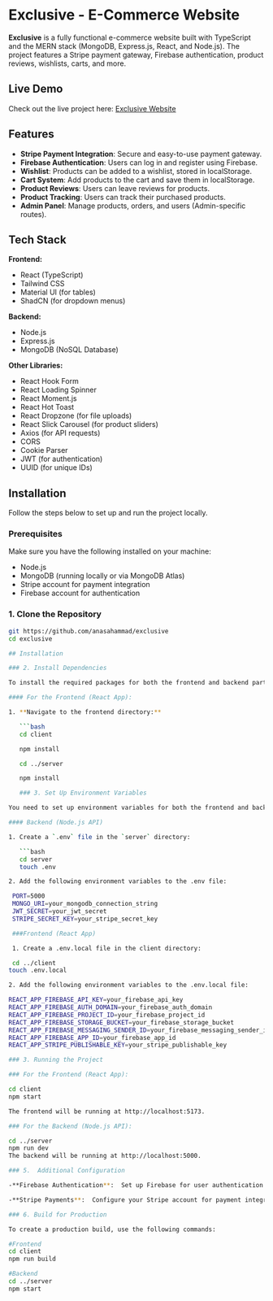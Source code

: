 # Exclusive - E-Commerce Website

**Exclusive** is a fully functional e-commerce website built with TypeScript and the MERN stack (MongoDB, Express.js, React, and Node.js). The project features a Stripe payment gateway, Firebase authentication, product reviews, wishlists, carts, and more.

## Live Demo

Check out the live project here: [Exclusive Website](https://exclusive-1.web.app/)

## Features

- **Stripe Payment Integration**: Secure and easy-to-use payment gateway.
- **Firebase Authentication**: Users can log in and register using Firebase.
- **Wishlist**: Products can be added to a wishlist, stored in localStorage.
- **Cart System**: Add products to the cart and save them in localStorage.
- **Product Reviews**: Users can leave reviews for products.
- **Product Tracking**: Users can track their purchased products.
- **Admin Panel**: Manage products, orders, and users (Admin-specific routes).

## Tech Stack

**Frontend:**

- React (TypeScript)
- Tailwind CSS
- Material UI (for tables)
- ShadCN (for dropdown menus)

**Backend:**

- Node.js
- Express.js
- MongoDB (NoSQL Database)

**Other Libraries:**

- React Hook Form
- React Loading Spinner
- React Moment.js
- React Hot Toast
- React Dropzone (for file uploads)
- React Slick Carousel (for product sliders)
- Axios (for API requests)
- CORS
- Cookie Parser
- JWT (for authentication)
- UUID (for unique IDs)

## Installation

Follow the steps below to set up and run the project locally.

### Prerequisites

Make sure you have the following installed on your machine:

- Node.js
- MongoDB (running locally or via MongoDB Atlas)
- Stripe account for payment integration
- Firebase account for authentication

### 1. Clone the Repository

```bash
git https://github.com/anasahammad/exclusive
cd exclusive

## Installation

### 2. Install Dependencies

To install the required packages for both the frontend and backend parts of your project, follow these steps:

#### For the Frontend (React App):

1. **Navigate to the frontend directory:**

   ```bash
   cd client

   npm install

   cd ../server

   npm install

   ### 3. Set Up Environment Variables

You need to set up environment variables for both the frontend and backend. Create `.env` files in the appropriate directories and add the required variables.

#### Backend (Node.js API)

1. Create a `.env` file in the `server` directory:

   ```bash
   cd server
   touch .env

2. Add the following environment variables to the .env file:

 PORT=5000
 MONGO_URI=your_mongodb_connection_string
 JWT_SECRET=your_jwt_secret
 STRIPE_SECRET_KEY=your_stripe_secret_key

 ###Frontend (React App)

 1. Create a .env.local file in the client directory:

 cd ../client
touch .env.local

2. Add the following environment variables to the .env.local file:

REACT_APP_FIREBASE_API_KEY=your_firebase_api_key
REACT_APP_FIREBASE_AUTH_DOMAIN=your_firebase_auth_domain
REACT_APP_FIREBASE_PROJECT_ID=your_firebase_project_id
REACT_APP_FIREBASE_STORAGE_BUCKET=your_firebase_storage_bucket
REACT_APP_FIREBASE_MESSAGING_SENDER_ID=your_firebase_messaging_sender_id
REACT_APP_FIREBASE_APP_ID=your_firebase_app_id
REACT_APP_STRIPE_PUBLISHABLE_KEY=your_stripe_publishable_key

### 3. Running the Project

### For the Frontend (React App):

cd client
npm start

The frontend will be running at http://localhost:5173.

### For the Backend (Node.js API):

cd ../server
npm run dev
The backend will be running at http://localhost:5000.

### 5.  Additional Configuration

-**Firebase Authentication**:  Set up Firebase for user authentication. Follow the Firebase documentation to configure the app.

-**Stripe Payments**:  Configure your Stripe account for payment integration. Follow the Stripe documentation to get your secret key.

### 6. Build for Production

To create a production build, use the following commands:

#Frontend
cd client
npm run build

#Backend
cd ../server
npm start




